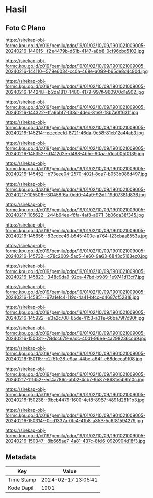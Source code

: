 # Hasil

## Foto C Plano

https://sirekap-obj-formc.kpu.go.id/c019/pemilu/pdpr/19/01/02/10/09/1901021009005-20240216-144015--f2e4479b-d61b-4147-a8b8-0cf96cbd5102.jpg

https://sirekap-obj-formc.kpu.go.id/c019/pemilu/pdpr/19/01/02/10/09/1901021009005-20240216-144110--579e6034-cc0a-468e-a099-b65de8d4c90d.jpg

https://sirekap-obj-formc.kpu.go.id/c019/pemilu/pdpr/19/01/02/10/09/1901021009005-20240216-144248--b2da1817-1480-4179-997f-960970d1e902.jpg

https://sirekap-obj-formc.kpu.go.id/c019/pemilu/pdpr/19/01/02/10/09/1901021009005-20240216-144322--ffa6bbf7-f38d-4dec-81e9-f8b7a0ff631f.jpg

https://sirekap-obj-formc.kpu.go.id/c019/pemilu/pdpr/19/01/02/10/09/1901021009005-20240216-145214--eecdeefd-8721-46da-9c58-81eb12a44ab3.jpg

https://sirekap-obj-formc.kpu.go.id/c019/pemilu/pdpr/19/01/02/10/09/1901021009005-20240216-145352--df412d2e-d488-4b5e-90aa-51cc005f0139.jpg

https://sirekap-obj-formc.kpu.go.id/c019/pemilu/pdpr/19/01/02/10/09/1901021009005-20240216-145452--b73eee04-2570-402f-8ca7-b053b086d497.jpg

https://sirekap-obj-formc.kpu.go.id/c019/pemilu/pdpr/19/01/02/10/09/1901021009005-20240217-105506--30458f6a-0dd0-44a9-92df-19d07381d836.jpg

https://sirekap-obj-formc.kpu.go.id/c019/pemilu/pdpr/19/01/02/10/09/1901021009005-20240217-105622--244b64ee-f6fa-4af8-a671-3b06da38f345.jpg

https://sirekap-obj-formc.kpu.go.id/c019/pemilu/pdpr/19/01/02/10/09/1901021009005-20240216-145656--83cdcc46-b545-400e-a764-f23cbaa8553a.jpg

https://sirekap-obj-formc.kpu.go.id/c019/pemilu/pdpr/19/01/02/10/09/1901021009005-20240216-145732--c78c2009-5ac5-4e60-9a63-6843c5163ec0.jpg

https://sirekap-obj-formc.kpu.go.id/c019/pemilu/pdpr/19/01/02/10/09/1901021009005-20240216-145823--348c9da9-92ca-47bd-b989-1e9741d13cf7.jpg

https://sirekap-obj-formc.kpu.go.id/c019/pemilu/pdpr/19/01/02/10/09/1901021009005-20240216-145851--67a1efc4-119c-4a41-bfcc-d4687cf52818.jpg

https://sirekap-obj-formc.kpu.go.id/c019/pemilu/pdpr/19/01/02/10/09/1901021009005-20240216-145922--e3a2c708-85de-4153-a31e-66ba79f7d90f.jpg

https://sirekap-obj-formc.kpu.go.id/c019/pemilu/pdpr/19/01/02/10/09/1901021009005-20240216-150031--78dcc679-eadc-40d1-96ee-4a298236cc69.jpg

https://sirekap-obj-formc.kpu.go.id/c019/pemilu/pdpr/19/01/02/10/09/1901021009005-20240216-150115--c2f51e28-e9aa-44be-a64f-e68dccca9f08.jpg

https://sirekap-obj-formc.kpu.go.id/c019/pemilu/pdpr/19/01/02/10/09/1901021009005-20240217-111652--ed4a786c-ab02-4cb7-9587-8681e5b9b10c.jpg

https://sirekap-obj-formc.kpu.go.id/c019/pemilu/pdpr/19/01/02/10/09/1901021009005-20240216-150238--9bcb4479-1600-4ef8-8967-4891d281f1b3.jpg

https://sirekap-obj-formc.kpu.go.id/c019/pemilu/pdpr/19/01/02/10/09/1901021009005-20240216-150314--0cd1337a-0fc4-41b8-a353-5c6f81594279.jpg

https://sirekap-obj-formc.kpu.go.id/c019/pemilu/pdpr/19/01/02/10/09/1901021009005-20240216-150347--8b665ae7-4a81-437c-8fd6-0920904d18f3.jpg


## Metadata

| Key        | Value               |
| ---------- | ------------------- |
| Time Stamp | 2024-02-17 13:05:41 |
| Kode Dapil | 1901                |



